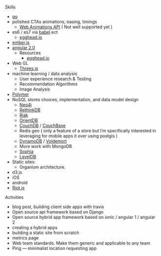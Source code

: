 Skills
- [go](https://golang.org/)
- polished CTAs animations, easing, timings
	- [Web Animations API](https://github.com/web-animations/web-animations-js) ( Not well supported yet )
- es6 / es7 via [babel](https://babeljs.io/) ect
	- [egghead.io](https://egghead.io/technologies/es6)
- [ember.js](http://emberjs.com/)
- [angular 2.0](https://angular.io/)
	- Resources
		- [egghead.io](https://egghead.io/technologies/angular2)
- Web GL
	- [Threes.js](http://threejs.org/)
- machine learning / data analysis
	- User experience research & Testing
	- Recommendation Algorithms
	- Image Analysis
- [Polymer](https://www.polymer-project.org/1.0/)
- NoSQL stores choices, implementation, and data model design
	- [Neo4j](http://neo4j.com/)
	- [RethinkDB](http://rethinkdb.com/)
	- [Riak](http://basho.com/products/#riak)
	- [OrientDB](http://orientdb.com/orientdb/)
	- [CouchDB](http://couchdb.apache.org/) / [CouchBase](http://www.couchbase.com/)
	- Redis geo ( only a feature of a store but I’m specifically interested in leveraging for mobile apps it over using postgis )
	- [DynamoDB](http://aws.amazon.com/dynamodb/) / [Voldemort](https://github.com/voldemort/voldemort/tree/master)
	- More work with MongoDB
	- [Sophia](https://github.com/pmwkaa/sophia)
	- [LevelDB](https://github.com/google/leveldb)
- Static sites:
	- Organism architecture.
- d3.js
- iOS
- android
- [Riot.js](http://riotjs.com/)



Activities
- blog post, building client side apps with travis
- Open source api framework based on Django
- Open source hybrid app framework based on ionic / angular 1 / angular 2
- creating a hybrid apps
- building a static site from scratch
- metrics page
- Web team standards. Make them generic and applicable to any team
- Ping —  minimalist location requesting app
